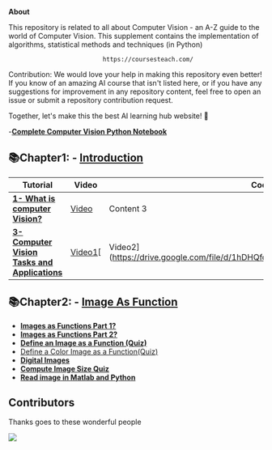 **About**

This repository is related to all about Computer Vision - an A-Z guide to the world of Computer Vision. This supplement contains the implementation of algorithms, statistical methods and techniques (in Python) 

                              https://coursesteach.com/
Contribution: We would love your help in making this repository even better! If you know of an amazing AI course that isn't listed here, or if you have any suggestions for improvement in any repository content, feel free to open an issue or submit a repository contribution request.

Together, let's make this the best AI learning hub website! 🚀

                              
-[**Complete Computer Vision Python Notebook**](https://github.com/hussain0048/Computer-Vision-/blob/main/Introduction_to_Computer_Vision.ipynb)

## 📚Chapter1: - [**Introduction**]()
| Tutorial | Video | Code |
|---|---|---|
| [**1- What is computer Vision?**](https://medium.com/@Coursesteach/computer-vision-part-1-ff493a713887) | [Video](https://drive.google.com/file/d/1Cb-Cz0dRwNZzAp5f2K5cVNNwBRo3hki4/view) | Content 3 |
|[**3-Computer Vision Tasks and Applications**](https://medium.com/@Coursesteach/computer-vision-part-2-c0d0619cce0a)|[Video1](https://drive.google.com/file/d/1DCR-0UllT5J0GNHrTlklsHtF1OCskV0V/view)[|Video2](https://drive.google.com/file/d/1hDHQfd5h9Jiauk8olHG6Jft0AbOUh36n/view)|---|

## 📚Chapter2: - [**Image As Function**]()
   - [**Images as Functions Part 1?**](https://medium.com/@Coursesteach/computer-vision-part-3-3fae0bb7d768)
   - [**Images as Functions Part 2?**](https://medium.com/@Coursesteach/computer-vision-part-3-3fae0bb7d768)
   - [**Define an Image as a Function (Quiz)**](https://medium.com/@Coursesteach/computer-vision-part-5-b597c6e67be1)
   - [Define a Color Image as a Function(Quiz)](https://medium.com/@Coursesteach/computer-vision-part-6-9731da76bbf5)
   - [**Digital Images**](https://medium.com/@Coursesteach/computer-vision-part-7-4e50b0e8b653)
   - [**Compute Image Size Quiz**](https://medium.com/@Coursesteach/computer-vision-part-8-6b19ed614360)
   - [**Read image in Matlab and Python**](https://medium.com/@Coursesteach/computer-vision-part-9-9f7b396fe462)

   
## **Contributors**
Thanks goes to these wonderful people 

<a href="https://github.com/hussain0048/Machine-Learning/graphs/contributors">
  <img src="https://contrib.rocks/image?repo=hussain0048/Machine-Learning" />
</a>






